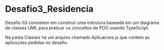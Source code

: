 # Desafio3_Residencia
 Desafio 03 consistem em construir uma estrutura baseada em um diagrama de classes UML para praticar os conceitos de POO usando TypeScript.

 Na pasta Classes há um arquivo chamado Aplicacoes.js que contem as aplicações pedidas no desafio.
